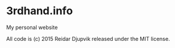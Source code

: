 # 3rdhand.info
My personal website

All code is (c) 2015 Reidar Djupvik released under the MIT license.
